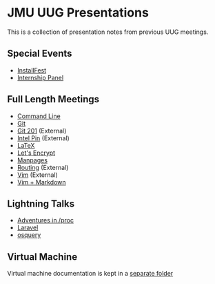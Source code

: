 # JMU UUG Presentations
This is a collection of presentation notes from previous UUG meetings.

## Special Events
* [InstallFest](InstallFest.md)
* [Internship Panel](InternshipQA.md)

## Full Length Meetings
* [Command Line](CommandLine.md)
* [Git](Git.md)
* [Git 201](https://github.com/jmunixusers/git-201) (External)
* [Intel Pin](https://github.com/lam2mo/uug-pin) (External)
* [LaTeX](LaTeX.md)
* [Let's Encrypt](LetsEncrypt.md)
* [Manpages](Manpages.md)
* [Routing](https://github.com/ripleymj/routerlab) (External)
* [Vim](https://crosse.github.io/vim_tutorial/) (External)
* [Vim + Markdown](Vim.md)

## Lightning Talks
* [Adventures in /proc](AdventuresInProc.md)
* [Laravel](Laravel.md)
* [osquery](osquery.md)

## Virtual Machine
Virtual machine documentation is kept in a [separate folder](vm/)
